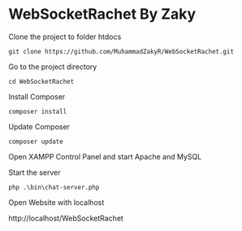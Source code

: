 # WebSocketRachet By Zaky
Clone the project to folder htdocs
```
git clone https://github.com/MuhammadZakyR/WebSocketRachet.git
```
Go to the project directory
```
cd WebSocketRachet
```
Install Composer
```
composer install
```
Update Composer
```
composer update
```
Open XAMPP Control Panel and start Apache and MySQL

Start the server
```
php .\bin\chat-server.php
```
Open Website with localhost

http://localhost/WebSocketRachet
